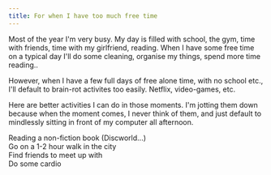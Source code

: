 ```yaml
---
title: For when I have too much free time
---
```


Most of the year I'm very busy. My day is filled with school, the gym, time with friends, time with my girlfriend, reading. When I have some free time on a typical day I'll do some cleaning, organise my things, spend more time reading..

However, when I have a few full days of free alone time, with no school etc., I'll default to brain-rot activites too easily. Netflix, video-games, etc.

Here are better activities I can do in those moments. I'm jotting them down because when the moment comes, I never think of them, and just default to mindlessly sitting in front of my computer all afternoon.

Reading a non-fiction book (Discworld...)   
Go on a 1-2 hour walk in the city  
Find friends to meet up with  
Do some cardio  